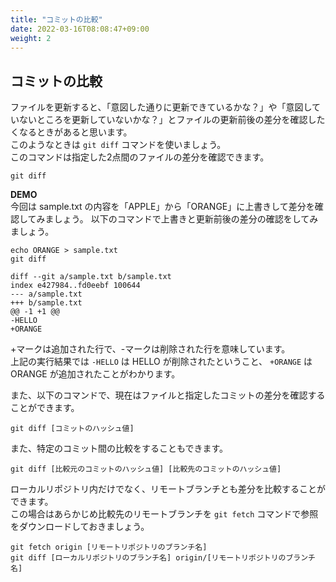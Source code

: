 ```yaml
---
title: "コミットの比較"
date: 2022-03-16T08:08:47+09:00
weight: 2
---
```


## コミットの比較
ファイルを更新すると、「意図した通りに更新できているかな？」や「意図していないところを更新していないかな？」とファイルの更新前後の差分を確認したくなるときがあると思います。  
このようなときは `git diff` コマンドを使いましょう。  
このコマンドは指定した2点間のファイルの差分を確認できます。
```
git diff
```

**DEMO**  
今回は sample.txt の内容を「APPLE」から「ORANGE」に上書きして差分を確認してみましょう。
以下のコマンドで上書きと更新前後の差分の確認をしてみましょう。  
```
echo ORANGE > sample.txt
git diff
```
```
diff --git a/sample.txt b/sample.txt
index e427984..fd0eebf 100644
--- a/sample.txt
+++ b/sample.txt
@@ -1 +1 @@
-HELLO
+ORANGE
```
+マークは追加された行で、-マークは削除された行を意味しています。  
上記の実行結果では `-HELLO` は HELLO が削除されたということ、
`+ORANGE` は ORANGE が追加されたことがわかります。

また、以下のコマンドで、現在はファイルと指定したコミットの差分を確認することができます。
```
git diff [コミットのハッシュ値]
```
また、特定のコミット間の比較をすることもできます。  
```
git diff [比較元のコミットのハッシュ値] [比較先のコミットのハッシュ値]
```
ローカルリポジトリ内だけでなく、リモートブランチとも差分を比較することができます。  
この場合はあらかじめ比較先のリモートブランチを `git fetch` コマンドで参照をダウンロードしておきましょう。
```
git fetch origin [リモートリポジトリのブランチ名]
git diff [ローカルリポジトリのブランチ名] origin/[リモートリポジトリのブランチ名]
```
